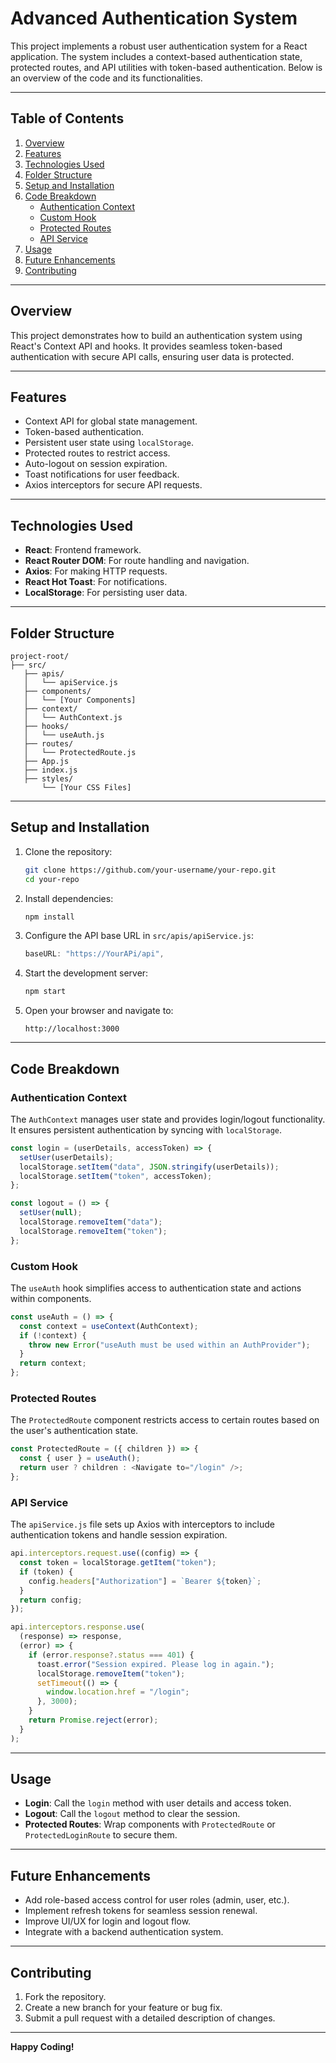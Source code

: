# Advanced Authentication System 

This project implements a robust user authentication system for a React application. The system includes a context-based authentication state, protected routes, and API utilities with token-based authentication. Below is an overview of the code and its functionalities.

---

## Table of Contents
1. [Overview](#overview)
2. [Features](#features)
3. [Technologies Used](#technologies-used)
4. [Folder Structure](#folder-structure)
5. [Setup and Installation](#setup-and-installation)
6. [Code Breakdown](#code-breakdown)
   - [Authentication Context](#authentication-context)
   - [Custom Hook](#custom-hook)
   - [Protected Routes](#protected-routes)
   - [API Service](#api-service)
7. [Usage](#usage)
8. [Future Enhancements](#future-enhancements)
9. [Contributing](#contributing)

---

## Overview
This project demonstrates how to build an authentication system using React's Context API and hooks. It provides seamless token-based authentication with secure API calls, ensuring user data is protected.

---

## Features
- Context API for global state management.
- Token-based authentication.
- Persistent user state using `localStorage`.
- Protected routes to restrict access.
- Auto-logout on session expiration.
- Toast notifications for user feedback.
- Axios interceptors for secure API requests.

---

## Technologies Used
- **React**: Frontend framework.
- **React Router DOM**: For route handling and navigation.
- **Axios**: For making HTTP requests.
- **React Hot Toast**: For notifications.
- **LocalStorage**: For persisting user data.

---

## Folder Structure
```
project-root/
├── src/
   ├── apis/
   │   └── apiService.js
   ├── components/
   │   └── [Your Components]
   ├── context/
   │   └── AuthContext.js
   ├── hooks/
   │   └── useAuth.js
   ├── routes/
   │   └── ProtectedRoute.js
   ├── App.js
   ├── index.js
   ├── styles/
       └── [Your CSS Files]
```

---

## Setup and Installation

1. Clone the repository:
   ```bash
   git clone https://github.com/your-username/your-repo.git
   cd your-repo
   ```

2. Install dependencies:
   ```bash
   npm install
   ```

3. Configure the API base URL in `src/apis/apiService.js`:
   ```javascript
   baseURL: "https://YourAPi/api",
   ```

4. Start the development server:
   ```bash
   npm start
   ```

5. Open your browser and navigate to:
   ```
   http://localhost:3000
   ```

---

## Code Breakdown

### Authentication Context
The `AuthContext` manages user state and provides login/logout functionality. It ensures persistent authentication by syncing with `localStorage`.

```javascript
const login = (userDetails, accessToken) => {
  setUser(userDetails);
  localStorage.setItem("data", JSON.stringify(userDetails));
  localStorage.setItem("token", accessToken);
};

const logout = () => {
  setUser(null);
  localStorage.removeItem("data");
  localStorage.removeItem("token");
};
```

### Custom Hook
The `useAuth` hook simplifies access to authentication state and actions within components.

```javascript
const useAuth = () => {
  const context = useContext(AuthContext);
  if (!context) {
    throw new Error("useAuth must be used within an AuthProvider");
  }
  return context;
};
```

### Protected Routes
The `ProtectedRoute` component restricts access to certain routes based on the user's authentication state.

```javascript
const ProtectedRoute = ({ children }) => {
  const { user } = useAuth();
  return user ? children : <Navigate to="/login" />;
};
```

### API Service
The `apiService.js` file sets up Axios with interceptors to include authentication tokens and handle session expiration.

```javascript
api.interceptors.request.use((config) => {
  const token = localStorage.getItem("token");
  if (token) {
    config.headers["Authorization"] = `Bearer ${token}`;
  }
  return config;
});

api.interceptors.response.use(
  (response) => response,
  (error) => {
    if (error.response?.status === 401) {
      toast.error("Session expired. Please log in again.");
      localStorage.removeItem("token");
      setTimeout(() => {
        window.location.href = "/login";
      }, 3000);
    }
    return Promise.reject(error);
  }
);
```

---

## Usage
- **Login**: Call the `login` method with user details and access token.
- **Logout**: Call the `logout` method to clear the session.
- **Protected Routes**: Wrap components with `ProtectedRoute` or `ProtectedLoginRoute` to secure them.

---

## Future Enhancements
- Add role-based access control for user roles (admin, user, etc.).
- Implement refresh tokens for seamless session renewal.
- Improve UI/UX for login and logout flow.
- Integrate with a backend authentication system.

---

## Contributing
1. Fork the repository.
2. Create a new branch for your feature or bug fix.
3. Submit a pull request with a detailed description of changes.

---

**Happy Coding!**

